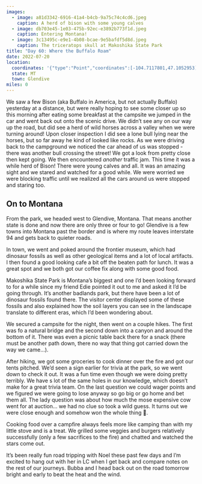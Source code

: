 ```yaml
---
images:
  - image: a81d3342-6916-41a4-b4cb-9a75c74c4cd6.jpeg
    caption: A herd of bison with some young calves
  - image: db703e45-1e03-475b-92ec-e3892b773f1d.jpeg
    caption: Entering Montana!
  - image: 3c13495c-e9e1-4b08-bcae-9e5bafdf5d8d.jpeg
    caption: The triceratops skull at Makoshika State Park
title: "Day 60: Where the Buffalo Roam"
date: 2022-07-20
location:
  coordinates: '{"type":"Point","coordinates":[-104.7117801,47.1052953]}'
  state: MT
  town: Glendive
miles: 0
---
```

We saw a few Bison (aka Buffalo in America, but not actually Buffalo) yesterday at a distance, but were really hoping to see some closer up so this morning after eating some breakfast at the campsite we jumped in the car and went back out onto the scenic drive. We didn’t see any on our way up the road, but did see a herd of wild horses across a valley when we were turning around! Upon closer inspection I did see a lone bull lying near the horses, but so far away he kind of looked like rocks. As we were driving back to the campground we noticed the car ahead of us was stopped - there was another bull crossing the street! We got a look from pretty close then kept going. We then encountered _another_ traffic jam. This time it was a while herd of Bison! There were young calves and all. It was an amazing sight and we stared and watched for a good while. We were worried we were blocking traffic until we realized all the cars around us were stopped and staring too. 

## On to Montana

From the park, we headed west to Glendive, Montana. That means another state is done and now there are only three or four to go! Glendive is a few towns into Montana past the border and is where my route leaves interstate 94 and gets back to quieter roads. 

In town, we went and poked around the frontier museum, which had dinosaur fossils as well as other geological items and a lot of local artifacts. I then found a good looking cafe a bit off the beaten path for lunch. It was a great spot and we both got our coffee fix along with some good food. 

Makoshika State Park is Montana’s biggest and one I’d been looking forward to for a while since my friend Edie pointed it out to me and asked it I’d be going through. It’s another badlands park, but there have been a lot of dinosaur fossils found there. The visitor center displayed some of these fossils and also explained how the soil layers you can see in the landscape translate to different eras, which I’d been wondering about. 

We secured a campsite for the night, then went on a couple hikes. The first was fo a natural bridge and the second down into a canyon and around the bottom of it. There was even a picnic table back there for a snack (there must be another path down, there no way that thing got carried down the way we came…). 

After hiking, we got some groceries to cook dinner over the fire and got our tents pitched. We’d seen a sign earlier for trivia at the park, so we went down to check it out. It was a fun time even though we were doing pretty terribly. We have s lot of the same holes in our knowledge, which doesn’t make for a great trivia team. On the last question we could wager points and we figured we were going to lose anyway so go big or go home and bet them all. The lady question was about how much the mose expensive cow went for at auction… we had no clue so took a wild guess. It turns out we were close enough and somehow won the whole thing 🤣. 

Cooking food over a campfire always feels more like camping than with my little stove and is a treat. We grilled some veggies and burgers relatively successfully (only a few sacrifices to the fire) and chatted and watched the stars come out. 

It’s been really fun road tripping with Noel these past few days and I’m excited to hang out with her in LC when I get back and compare notes on the rest of our journeys. Bubba and I head back out on the road tomorrow bright and early to beat the heat and the wind. 